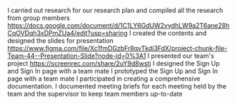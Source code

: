 I carried out research for our research plan and compiled all the research from group members https://docs.google.com/document/d/1C1LY6GdUW2vydhLW9a2T6ane28hCqOVDqh3xDPmZUa4/edit?usp=sharing
I created the contents and designed the slides for presentation https://www.figma.com/file/Xc1fmDGzbFr8qvTkdj3FdX/project-chunk-file-Team-44--Presentation-Slide?node-id=0%3A1
I presented our team's project https://screenrec.com/share/2uY9d8wstj
I designed the Sign Up and Sign In page with a team mate
I prototyped the Sign Up and Sign In page with a team mate
I participated in creating a comprehensive documentation. 
I documented meeting briefs for each meeting held by the team and the supervisor to keep team members up-to-date
